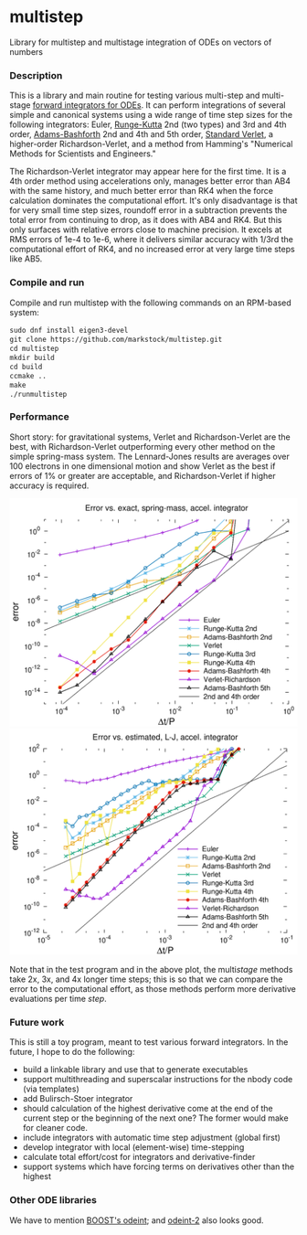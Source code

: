 # multistep
Library for multistep and multistage integration of ODEs on vectors of numbers


### Description
This is a library and main routine for testing various multi-step and
multi-stage [forward integrators for ODEs](https://en.wikipedia.org/wiki/Numerical_methods_for_ordinary_differential_equations). It can perform integrations of several simple and canonical systems
using a wide range of time step sizes for the following integrators:
Euler, [Runge-Kutta](https://en.wikipedia.org/wiki/Runge%E2%80%93Kutta_methods) 2nd (two types)
and 3rd and 4th order,
[Adams-Bashforth](https://en.wikipedia.org/wiki/Linear_multistep_method) 2nd and 4th and 5th order,
[Standard Verlet](https://en.wikipedia.org/wiki/Verlet_integration),
a higher-order Richardson-Verlet, and a method from Hamming's "Numerical Methods for
Scientists and Engineers."

The Richardson-Verlet integrator may appear here for the first time.
It is a 4th order method using accelerations only,
manages better error than AB4 with the same history, and much better error than
RK4 when the force calculation dominates the computational effort.
It's only disadvantage is that for very small time step sizes, 
roundoff error in a subtraction prevents the total error from continuing 
to drop, as it does with AB4 and RK4. But this only surfaces with relative
errors close to machine precision. It excels at RMS errors of 1e-4 to
1e-6, where it delivers similar accuracy with 1/3rd the computational
effort of RK4, and no increased error at very large time steps like
AB5.

### Compile and run
Compile and run multistep with the following commands on an RPM-based system:

    sudo dnf install eigen3-devel
	git clone https://github.com/markstock/multistep.git
	cd multistep
	mkdir build
	cd build
	ccmake ..
    make
    ./runmultistep

### Performance
Short story: for gravitational systems, Verlet and Richardson-Verlet are the best,
with Richardson-Verlet outperforming every other method on the simple spring-mass system.
The Lennard-Jones results are averages over 100 electrons in one dimensional motion
and show Verlet as the best if errors of 1% or greater are acceptable, and Richardson-Verlet
if higher accuracy is required.

![Error vs. time step, harmonic oscillator](doc/spring_results.png)
![Error vs. time step, Lennard-Jones anharmonic oscillator](doc/lj_results.png)

Note that in the test program and in the above plot, the multi*stage* methods take
2x, 3x, and 4x longer time steps;
this is so that we can compare the error to the computational effort,
as those methods perform more derivative evaluations per time *step*.

### Future work
This is still a toy program, meant to test various forward integrators.
In the future, I hope to do the following:

* build a linkable library and use that to generate executables
* support multithreading and superscalar instructions for the nbody code (via templates)
* add Bulirsch-Stoer integrator
* should calculation of the highest derivative come at the end of the current step or the beginning of the next one? The former would make for cleaner code.
* include integrators with automatic time step adjustment (global first)
* develop integrator with local (element-wise) time-stepping
* calculate total effort/cost for integrators and derivative-finder
* support systems which have forcing terms on derivatives other than the highest

### Other ODE libraries
We have to mention [BOOST's odeint](https://www.boost.org/doc/libs/1_78_0/libs/numeric/odeint/doc/html/index.html);
and [odeint-2](https://github.com/headmyshoulder/odeint-v2) also looks good.

